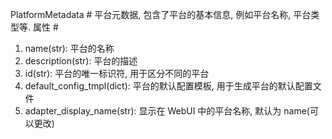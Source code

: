 PlatformMetadata
#​
平台元数据, 包含了平台的基本信息, 例如平台名称, 平台类型等.
属性
#​
1. name(str): 平台的名称
2. description(str): 平台的描述
3. id(str): 平台的唯一标识符, 用于区分不同的平台
4. default_config_tmpl(dict): 平台的默认配置模板, 用于生成平台的默认配置文件
5. adapter_display_name(str): 显示在 WebUI 中的平台名称, 默认为 name(可以更改)
